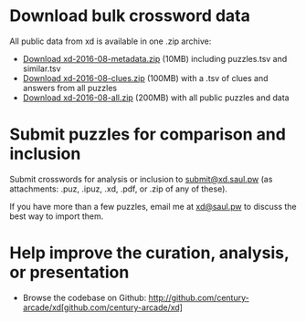 
# Download bulk crossword data

All public data from xd is available in one .zip archive:

- [Download xd-2016-08-metadata.zip](/download/xd-2016-08-metadata.zip)  (10MB) including puzzles.tsv and similar.tsv
- [Download xd-2016-08-clues.zip](/download/xd-2016-08-clues.zip)  (100MB) with a .tsv of clues and answers from all puzzles
- [Download xd-2016-08-all.zip](/download/xd-2016-08-all.zip)  (200MB) with all public puzzles and data

# Submit puzzles for comparison and inclusion

Submit crosswords for analysis or inclusion to submit@xd.saul.pw (as attachments: .puz, .ipuz, .xd, .pdf, or .zip of any of these).

If you have more than a few puzzles, email me at [xd@saul.pw](mailto:xd@saul.pw) to discuss the best way to import them.

# Help improve the curation, analysis, or presentation

- Browse the codebase on Github: http://github.com/century-arcade/xd[github.com/century-arcade/xd]

